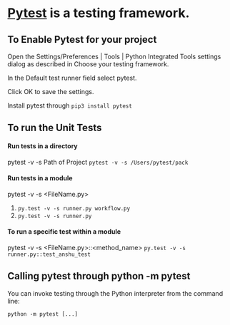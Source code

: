 # [Pytest](https://docs.pytest.org) is a testing framework.


## To Enable Pytest for your project
Open the Settings/Preferences | Tools | Python Integrated Tools settings dialog as described in Choose your testing framework.

In the Default test runner field select pytest.

Click OK to save the settings.

Install pytest through `pip3 install pytest`

## To run the Unit Tests

#### Run tests in a directory
pytest -v -s Path of Project
`pytest -v -s /Users/pytest/pack`

#### Run tests in a module
pytest -v -s <FileName.py>

1. `py.test -v -s runner.py workflow.py`
2. `py.test -v -s runner.py `

#### To run a specific test within a module
pytest -v -s <FileName.py>::<method_name>
 `py.test -v -s runner.py::test_anshu_test`


## Calling pytest through python -m pytest

You can invoke testing through the Python interpreter from the command line:

`python -m pytest [...]`
